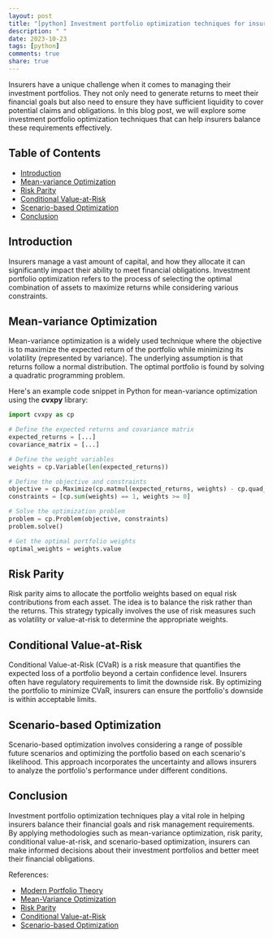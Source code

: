 ```yaml
---
layout: post
title: "[python] Investment portfolio optimization techniques for insurers"
description: " "
date: 2023-10-23
tags: [python]
comments: true
share: true
---
```


Insurers have a unique challenge when it comes to managing their investment portfolios. They not only need to generate returns to meet their financial goals but also need to ensure they have sufficient liquidity to cover potential claims and obligations. In this blog post, we will explore some investment portfolio optimization techniques that can help insurers balance these requirements effectively.

## Table of Contents
- [Introduction](#introduction)
- [Mean-variance Optimization](#mean-variance-optimization)
- [Risk Parity](#risk-parity)
- [Conditional Value-at-Risk](#conditional-value-at-risk)
- [Scenario-based Optimization](#scenario-based-optimization)
- [Conclusion](#conclusion)

## Introduction<a name="introduction"></a>
Insurers manage a vast amount of capital, and how they allocate it can significantly impact their ability to meet financial obligations. Investment portfolio optimization refers to the process of selecting the optimal combination of assets to maximize returns while considering various constraints.

## Mean-variance Optimization<a name="mean-variance-optimization"></a>
Mean-variance optimization is a widely used technique where the objective is to maximize the expected return of the portfolio while minimizing its volatility (represented by variance). The underlying assumption is that returns follow a normal distribution. The optimal portfolio is found by solving a quadratic programming problem.

Here's an example code snippet in Python for mean-variance optimization using the **cvxpy** library:

```python
import cvxpy as cp

# Define the expected returns and covariance matrix
expected_returns = [...]
covariance_matrix = [...]

# Define the weight variables
weights = cp.Variable(len(expected_returns))

# Define the objective and constraints
objective = cp.Maximize(cp.matmul(expected_returns, weights) - cp.quad_form(weights, covariance_matrix))
constraints = [cp.sum(weights) == 1, weights >= 0]

# Solve the optimization problem
problem = cp.Problem(objective, constraints)
problem.solve()

# Get the optimal portfolio weights
optimal_weights = weights.value
```

## Risk Parity<a name="risk-parity"></a>
Risk parity aims to allocate the portfolio weights based on equal risk contributions from each asset. The idea is to balance the risk rather than the returns. This strategy typically involves the use of risk measures such as volatility or value-at-risk to determine the appropriate weights.

## Conditional Value-at-Risk<a name="conditional-value-at-risk"></a>
Conditional Value-at-Risk (CVaR) is a risk measure that quantifies the expected loss of a portfolio beyond a certain confidence level. Insurers often have regulatory requirements to limit the downside risk. By optimizing the portfolio to minimize CVaR, insurers can ensure the portfolio's downside is within acceptable limits.

## Scenario-based Optimization<a name="scenario-based-optimization"></a>
Scenario-based optimization involves considering a range of possible future scenarios and optimizing the portfolio based on each scenario's likelihood. This approach incorporates the uncertainty and allows insurers to analyze the portfolio's performance under different conditions.

## Conclusion<a name="conclusion"></a>
Investment portfolio optimization techniques play a vital role in helping insurers balance their financial goals and risk management requirements. By applying methodologies such as mean-variance optimization, risk parity, conditional value-at-risk, and scenario-based optimization, insurers can make informed decisions about their investment portfolios and better meet their financial obligations.

References:
- [Modern Portfolio Theory](https://www.investopedia.com/terms/m/modernportfoliotheory.asp)
- [Mean-Variance Optimization](https://www.investopedia.com/terms/m/meanvarianceanalysis.asp)
- [Risk Parity](https://www.investopedia.com/terms/r/riskparity.asp)
- [Conditional Value-at-Risk](https://www.investopedia.com/terms/c/conditional_value_at_risk.asp)
- [Scenario-based Optimization](https://en.wikipedia.org/wiki/Scenario-based_optimization)